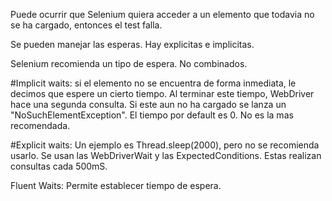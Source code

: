 Puede ocurrir que Selenium quiera acceder a un elemento que todavia no se ha cargado, entonces el test falla.

Se pueden manejar las esperas. Hay explicitas e implicitas.

Selenium recomienda un tipo de espera. No combinados.

#Implicit waits: 
si el elemento no se encuentra de forma inmediata, le decimos que espere un cierto tiempo. Al terminar este tiempo, WebDriver hace una segunda consulta. Si este aun no ha cargado se lanza un "NoSuchElementException".
El tiempo por default es 0. No es la mas recomendada.

#Explicit waits: 
Un ejemplo es Thread.sleep(2000), pero no se recomienda usarlo.
Se usan las WebDriverWait y las ExpectedConditions. Estas realizan consultas cada 500mS. 

Fluent Waits: Permite establecer tiempo de espera.